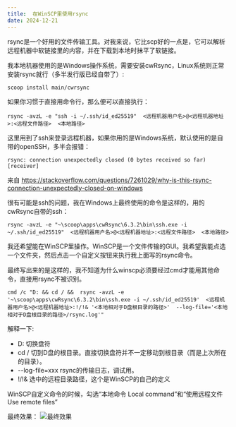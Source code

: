 ```yaml
---
title:  在WinSCP里使用rsync
date: 2024-12-21
---
```


rsync是一个好用的文件传输工具。对我来说，它比scp好的一点是，它可以解析远程机器中软链接里的内容，并在下载到本地时抹平了软链接。

我本地机器使用的是Windows操作系统，需要安装cwRsync，Linux系统则正常安装rsync就行（多半发行版已经自带了）:

```
scoop install main/cwrsync
```

如果你习惯于直接用命令行，那么便可以直接执行：

```
rsync -avzL -e "ssh -i ~/.ssh/id_ed25519"  <远程机器用户名>@<远程机器地址>:<远程文件路径>  <本地路径>
```

这里用到了ssh来登录远程机器，如果你用的是Windows系统，默认使用的是自带的openSSH，多半会报错：
```
rsync: connection unexpectedly closed (0 bytes received so far) [receiver] 
```

来自 <https://stackoverflow.com/questions/7261029/why-is-this-rsync-connection-unexpectedly-closed-on-windows> 

很有可能是ssh的问题，我在Windows上最终使用的命令是这样的，用的cwRsync自带的ssh：
```
rsync -avzL -e "~\scoop\apps\cwRsync\6.3.2\bin\ssh.exe -i ~/.ssh/id_ed25519"  <远程机器用户名>@<远程机器地址>:<远程文件路径>  <本地路径>
```


我还希望能在WinSCP里操作。WinSCP是一个文件传输的GUI。我希望我能点选一个文件夹，然后点击一个自定义按钮来执行我上面写的rsync命令。

最终写出来的是这样的，我不知道为什么winscp必须要经过cmd才能用其他命令，直接用rsync不被识别。

```
cmd /c "D: && cd / &&  rsync -avzL -e '~\scoop\apps\cwRsync\6.3.2\bin\ssh.exe -i ~/.ssh/id_ed25519'  <远程机器用户名>@<远程机器地址>:!/!& '<本地相对于D盘根目录的路径>'  --log-file='<本地相对于D盘根目录的路径>/rsync.log'"
```



解释一下:
- D: 切换盘符
- cd / 切到D盘的根目录。直接切换盘符并不一定移动到根目录（而是上次所在的目录）。
- --log-file=xxx   rsync的传输日志，调试用。
- !/!&  选中的远程目录路径，这个是WinSCP的自己的定义

WinSCP自定义命令的时候，勾选“本地命令 Local command”和“使用远程文件 Use remote files”

最终效果：
![最终效果](../2024-12-21-12-10-21.png)
